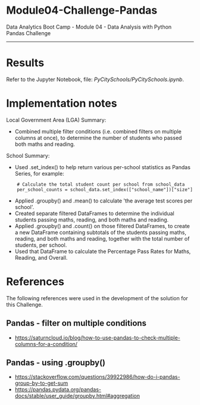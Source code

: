 # Module04-Challenge-Pandas
Data Analytics Boot Camp - Module 04 - Data Analysis with Python \
Pandas Challenge

---

# Results

Refer to the Jupyter Notebook, file: *PyCitySchools/PyCitySchools.ipynb*.

# Implementation notes

Local Government Area (LGA) Summary:
- Combined multiple filter conditions (i.e. combined filters on multiple columns at once), to determine the number of students who passed both maths and reading.

School Summary:
- Used .set_index() to help return various per-school statistics as Pandas Series, for example:
```
    # Calculate the total student count per school from school_data
    per_school_counts = school_data.set_index(["school_name"])["size"]
```
- Applied .groupby() and .mean() to calculate 'the average test scores per school'.
- Created separate filtered DataFrames to determine the individual students passing maths, reading, and both maths and reading.
- Applied .groupby() and .count() on those filtered DataFrames, to create a new DataFrame containing subtotals of the students passing maths, reading, and both maths and reading, together with the total number of students, per school.
- Used that DataFrame to calculate the Percentage Pass Rates for Maths, Reading, and Overall.

# References

The following references were used in the development of the solution for this Challenge.

## Pandas - filter on multiple conditions
- https://saturncloud.io/blog/how-to-use-pandas-to-check-multiple-columns-for-a-condition/

## Pandas - using .groupby()
- https://stackoverflow.com/questions/39922986/how-do-i-pandas-group-by-to-get-sum
- https://pandas.pydata.org/pandas-docs/stable/user_guide/groupby.html#aggregation
